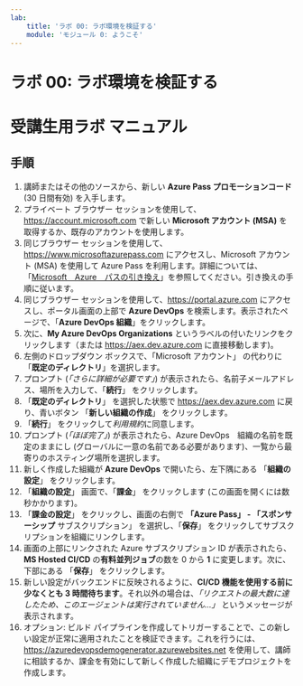 ```yaml
---
lab:
    title: 'ラボ 00: ラボ環境を検証する'
    module: 'モジュール 0: ようこそ'
---
```


# ラボ 00: ラボ環境を検証する
# 受講生用ラボ マニュアル

## 手順

1. 講師またはその他のソースから、新しい **Azure Pass プロモーションコード** (30 日間有効) を入手します。
2. プライベート ブラウザー セッションを使用して、https://account.microsoft.com で新しい **Microsoft アカウント (MSA)** を取得するか、既存のアカウントを使用します。
3. 同じブラウザー セッションを使用して、https://www.microsoftazurepass.com にアクセスし、Microsoft アカウント (MSA) を使用して Azure Pass を利用します。詳細については、「[Microsoft　Azure　パスの引き換え](https://www.microsoftazurepass.com/Home/HowTo?Length=5)」を参照してください。引き換えの手順に従います。 
4. 同じブラウザー セッションを使用して、https://portal.azure.com にアクセスし、ポータル画面の上部で **Azure DevOps** を検索します。表示されたページで、「**Azure DevOps 組織**」をクリックします。 
5. 次に、**My Azure DevOps Organizations** というラベルの付いたリンクをクリックします（または https://aex.dev.azure.com に直接移動します)。
6. 左側のドロップダウン ボックスで、「Microsoft アカウント」 の代わりに「**既定のディレクトリ**」を選択します。
7. プロンプト (*「さらに詳細が必要です」*) が表示されたら、名前子メールアドレス、場所を入力して、「**続行**」 をクリックします。
8. 「**既定のディレクトリ**」 を選択した状態で https://aex.dev.azure.com に戻り、青いボタン 「**新しい組織の作成**」 をクリックします。
9. 「**続行**」 をクリックして*利用規約*に同意します。
10. プロンプト (*「ほぼ完了」*) が表示されたら、Azure DevOps　組織の名前を既定のままにし (グローバルに一意の名前である必要があります)、一覧から最寄りのホスティング場所を選択します。
11. 新しく作成した組織が **Azure DevOps** で開いたら、左下隅にある 「**組織の設定**」 をクリックします。
12. 「**組織の設定**」 画面で、「**課金**」 をクリックします (この画面を開くには数秒かかります)。
13. 「**課金の設定**」 をクリックし、画面の右側で **「Azure Pass」 - 「スポンサーシップ** サブスクリプション」 を選択し、「**保存**」 をクリックしてサブスクリプションを組織にリンクします。
14. 画面の上部にリンクされた Azure サブスクリプション ID が表示されたら、**MS Hosted CI/CD** の**有料並列ジョブ**の数を 0 から **1** に変更します。次に、下部にある 「**保存**」 をクリックします。 
15. 新しい設定がバックエンドに反映されるように、**CI/CD 機能を使用する前に少なくとも 3 時間待ちます**。それ以外の場合は、*「リクエストの最大数に達したため、このエージェントは実行されていません…」* というメッセージが表示されます。
16. オプション: ビルド パイプラインを作成してトリガーすることで、この新しい設定が正常に適用されたことを検証できます。これを行うには、https://azuredevopsdemogenerator.azurewebsites.net を使用して、講師に相談するか、課金を有効にして新しく作成した組織にデモプロジェクトを作成します。
